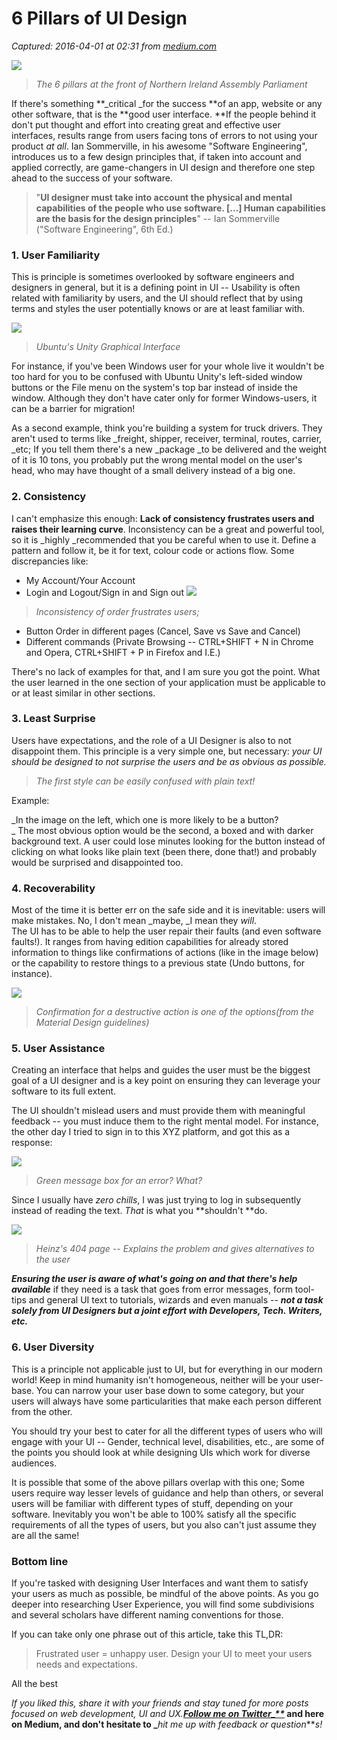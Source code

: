 # 6 Pillars of UI Design

_Captured: 2016-04-01 at 02:31 from [medium.com](https://medium.com/p/80fe255f5091)_

![](https://cdn-images-1.medium.com/max/1200/1*XV_I_uS_Tkrd-06saL_89Q.jpeg)

> _The 6 pillars at the front of Northern Ireland Assembly Parliament_

If there's something **_critical _for the success **of an app, website or any other software, that is the **good user interface. **If the people behind it don't put thought and effort into creating great and effective user interfaces, results range from users facing tons of errors to not using your product _at all_. Ian Sommerville, in his awesome "Software Engineering", introduces us to a few design principles that, if taken into account and applied correctly, are game-changers in UI design and therefore one step ahead to the success of your software.

> "**UI designer must take into account the physical and mental capabilities of the people who use software. […] Human capabilities are the basis for the design principles**" -- Ian Sommerville ("Software Engineering", 6th Ed.)

### 1\. User Familiarity

This is principle is sometimes overlooked by software engineers and designers in general, but it is a defining point in UI -- Usability is often related with familiarity by users, and the UI should reflect that by using terms and styles the user potentially knows or are at least familiar with.

![](https://cdn-images-1.medium.com/max/600/1*Zt5RH13YmrAfJpQMIi7A0g.png)

> _Ubuntu's Unity Graphical Interface_

For instance, if you've been Windows user for your whole live it wouldn't be too hard for you to be confused with Ubuntu Unity's left-sided window buttons or the File menu on the system's top bar instead of inside the window. Although they don't have cater only for former Windows-users, it can be a barrier for migration!

As a second example, think you're building a system for truck drivers. They aren't used to terms like _freight, shipper, receiver, terminal, routes, carrier, _etc; If you tell them there's a new _package _to be delivered and the weight of it is 10 tons, you probably put the wrong mental model on the user's head, who may have thought of a small delivery instead of a big one.

### 2\. Consistency

I can't emphasize this enough: **Lack of consistency frustrates users and raises their learning curve**. Inconsistency can be a great and powerful tool, so it is _highly _recommended that you be careful when to use it. Define a pattern and follow it, be it for text, colour code or actions flow. Some discrepancies like:

  * My Account/Your Account
  * Login and Logout/Sign in and Sign out
![](https://cdn-images-1.medium.com/max/600/1*Bx8rW7DPIpOvhcWjRzM-Hg.png)

> _Inconsistency of order frustrates users;_

  * Button Order in different pages (Cancel, Save vs Save and Cancel)
  * Different commands (Private Browsing -- CTRL+SHIFT + N in Chrome and Opera, CTRL+SHIFT + P in Firefox and I.E.)

There's no lack of examples for that, and I am sure you got the point. What the user learned in the one section of your application must be applicable to or at least similar in other sections.

### 3\. Least Surprise

Users have expectations, and the role of a UI Designer is also to not disappoint them. This principle is a very simple one, but necessary: _your UI should be designed to not surprise the users and be as obvious as possible._

> _The first style can be easily confused with plain text!_

Example:

_In the image on the left, which one is more likely to be a button?  
_ The most obvious option would be the second, a boxed and with darker background text. A user could lose minutes looking for the button instead of clicking on what looks like plain text (been there, done that!) and probably would be surprised and disappointed too.

### 4\. Recoverability

Most of the time it is better err on the safe side and it is inevitable: users will make mistakes. No, I don't mean _maybe, _I mean they _will_.   
The UI has to be able to help the user repair their faults (and even software faults!). It ranges from having edition capabilities for already stored information to things like confirmations of actions (like in the image below) or the capability to restore things to a previous state (Undo buttons, for instance).

![](https://cdn-images-1.medium.com/max/800/0*6MwnpHNCe7riGdWc.png)

> _Confirmation for a destructive action is one of the options(from the Material Design guidelines)_

### 5\. User Assistance

Creating an interface that helps and guides the user must be the biggest goal of a UI designer and is a key point on ensuring they can leverage your software to its full extent.

The UI shouldn't mislead users and must provide them with meaningful feedback -- you must induce them to the right mental model. For instance, the other day I tried to sign in to this XYZ platform, and got this as a response:

![](https://cdn-images-1.medium.com/max/800/1*_xsa_Q9dZYtRJLGBPFWyyQ.png)

> _Green message box for an error? What?_

Since I usually have _zero chills_, I was just trying to log in subsequently instead of reading the text. _That_ is what you **shouldn't **do.

![](https://cdn-images-1.medium.com/max/600/1*P-CCq00WIbOuKuwpu2vImQ.png)

> _Heinz's 404 page -- Explains the problem and gives alternatives to the user_

**_Ensuring the user is aware of what's going on _**and that there's**_ help available_** if they need is a task that goes from error messages, form tool-tips and general UI text to tutorials, wizards and even manuals -- **_not a task solely from UI Designers but a joint effort with Developers, Tech. Writers, etc._**

### 6\. User Diversity

This is a principle not applicable just to UI, but for everything in our modern world! Keep in mind humanity isn't homogeneous, neither will be your user-base. You can narrow your user base down to some category, but your users will always have some particularities that make each person different from the other.

You should try your best to cater for all the different types of users who will engage with your UI -- Gender, technical level, disabilities, etc., are some of the points you should look at while designing UIs which work for diverse audiences.

It is possible that some of the above pillars overlap with this one; Some users require way lesser levels of guidance and help than others, or several users will be familiar with different types of stuff, depending on your software. Inevitably you won't be able to 100% satisfy all the specific requirements of all the types of users, but you also can't just assume they are all the same!

### **Bottom line**

If you're tasked with designing User Interfaces and want them to satisfy your users as much as possible, be mindful of the above points. As you go deeper into researching User Experience, you will find some subdivisions and several scholars have different naming conventions for those.

If you can take only one phrase out of this article, take this TL,DR:

> Frustrated user = unhappy user. Design your UI to meet your users needs and expectations.

All the best

_If you liked this, share it with your friends and stay tuned for more posts focused on web development, UI and UX._**_[Follow me on Twitter_**](https://twitter.com/joaolucasluc)_ and here on Medium, and don't hesitate to _**_hit me up with feedback or question_**_s!_
